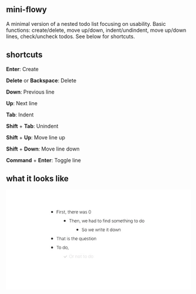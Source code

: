 ## mini-flowy
A minimal version of a nested todo list focusing on usability. Basic functions: create/delete,  move up/down, indent/undindent, move up/down lines, check/uncheck todos. See below for shortcuts.

## shortcuts
**Enter**: Create

**Delete** or **Backspace**: Delete

**Down**: Previous line

**Up**: Next line

**Tab**: Indent

**Shift** + **Tab**: Unindent

**Shift** + **Up**: Move line up

**Shift** + **Down**: Move line down

**Command** + **Enter**: Toggle line

## what it looks like

![screenshot](screenshot.png)
